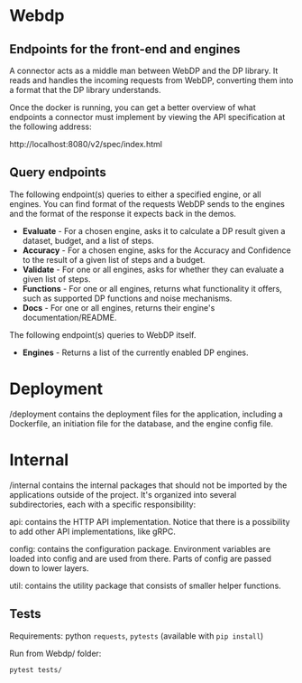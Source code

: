 # Webdp

## Endpoints for the front-end and engines

A connector acts as a middle man between WebDP and the DP library. It reads and handles the incoming requests from WebDP, converting them into a format that the DP library understands.

Once the docker is running, you can get a better overview of what endpoints a connector must implement by viewing the API specification at the following address:

http://localhost:8080/v2/spec/index.html

## Query endpoints
The following endpoint(s) queries to either a specified engine, or all engines. You can find format of the requests WebDP sends to the engines and the format of the response it expects back in the demos.

* **Evaluate** - For a chosen engine, asks it to calculate a DP result given a dataset, budget, and a list of steps. 
* **Accuracy** - For a chosen engine, asks for the Accuracy and Confidence to the result of a given list of steps and a budget.
* **Validate** - For one or all engines, asks for whether they can evaluate a given list of steps.
* **Functions** - For one or all engines, returns what functionality it offers, such as supported DP functions and noise mechanisms.
* **Docs** - For one or all engines, returns their engine's documentation/README.

The following endpoint(s) queries to WebDP itself.

* **Engines** - Returns a list of the currently enabled DP engines.

# Deployment

/deployment contains the deployment files for the application, including a Dockerfile, an initiation file for the database, and the engine config file.

# Internal

/internal contains the internal packages that should not be imported by the applications outside of the project. It's organized into several subdirectories, each with a specific responsibility:

api: contains the HTTP API implementation. Notice that there is a possibility to add other API implementations, like gRPC.

config: contains the configuration package. Environment variables are loaded into config and are used from there. Parts of config are passed down to lower layers.

util: contains the utility package that consists of smaller helper functions.

## Tests

Requirements: python `requests`, `pytests` (available with `pip install`)

Run from Webdp/ folder:

```
pytest tests/
```